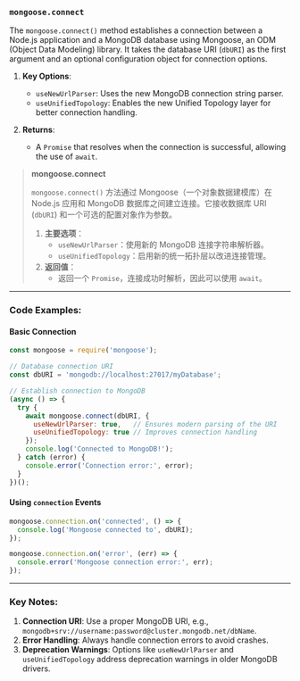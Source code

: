 ### `mongoose.connect`

The `mongoose.connect()` method establishes a connection between a Node.js application and a MongoDB database using Mongoose, an ODM (Object Data Modeling) library. It takes the database URI (`dbURI`) as the first argument and an optional configuration object for connection options.  

1. **Key Options**:  
   - `useNewUrlParser`: Uses the new MongoDB connection string parser.  
   - `useUnifiedTopology`: Enables the new Unified Topology layer for better connection handling.  

2. **Returns**:  
   - A `Promise` that resolves when the connection is successful, allowing the use of `await`.

> **mongoose.connect**  
>
> <audio src="..\..\mp3\`mongoose.conne.mp3"></audio>
>
> `mongoose.connect()` 方法通过 Mongoose（一个对象数据建模库）在 Node.js 应用和 MongoDB 数据库之间建立连接。它接收数据库 URI (`dbURI`) 和一个可选的配置对象作为参数。  
>
> 1. **主要选项**：  
>    - `useNewUrlParser`：使用新的 MongoDB 连接字符串解析器。  
>    - `useUnifiedTopology`：启用新的统一拓扑层以改进连接管理。  
> 2. **返回值**：  
>    - 返回一个 `Promise`，连接成功时解析，因此可以使用 `await`。

---

### Code Examples:

#### **Basic Connection**

<audio src="..\..\mp3\这段代码使用 `mongoos.mp3"></audio>

```javascript
const mongoose = require('mongoose');

// Database connection URI
const dbURI = 'mongodb://localhost:27017/myDatabase';

// Establish connection to MongoDB
(async () => {
  try {
    await mongoose.connect(dbURI, {
      useNewUrlParser: true,   // Ensures modern parsing of the URI
      useUnifiedTopology: true // Improves connection handling
    });
    console.log('Connected to MongoDB!');
  } catch (error) {
    console.error('Connection error:', error);
  }
})();
```

#### **Using `connection` Events**
```javascript
mongoose.connection.on('connected', () => {
  console.log('Mongoose connected to', dbURI);
});

mongoose.connection.on('error', (err) => {
  console.error('Mongoose connection error:', err);
});
```

---

### Key Notes:  
1. **Connection URI**: Use a proper MongoDB URI, e.g., `mongodb+srv://username:password@cluster.mongodb.net/dbName`.  
2. **Error Handling**: Always handle connection errors to avoid crashes.  
3. **Deprecation Warnings**: Options like `useNewUrlParser` and `useUnifiedTopology` address deprecation warnings in older MongoDB drivers.